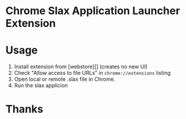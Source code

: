 # Chrome Slax Application Launcher Extension


# Usage

1. Install extension from [webstore][] (creates no new UI)
2. Check "Allow access to file URLs" in `chrome://extensions` listing
3. Open local or remote .slax file in Chrome.
4. Run the slax applicion

# Thanks

